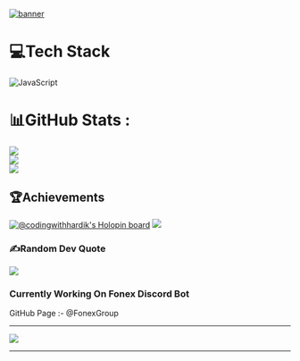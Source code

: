 [![banner](https://i.ibb.co/1zK5fK4/Appscriptbanner.png)](https://i.ibb.co/1zK5fK4/Appscriptbanner.png)
# 💻Tech Stack
![JavaScript](https://img.shields.io/badge/javascript-%23323330.svg?style=plastic&logo=javascript&logoColor=%23F7DF1E)
# 📊GitHub Stats :
![](https://github-readme-stats.vercel.app/api?username=CodingWithHardik&theme=radical&hide_border=false&include_all_commits=true&count_private=true)<br/>
![](https://github-readme-streak-stats.herokuapp.com/?user=CodingWithHardik&theme=radical&hide_border=false)<br/>
![](https://github-readme-stats.vercel.app/api/top-langs/?username=CodingWithHardik&theme=radical&hide_border=false&include_all_commits=true&count_private=false&layout=compact)

## 🏆Achievements
[![@codingwithhardik's Holopin board](https://holopin.io/api/user/board?user=codingwithhardik)](https://holopin.io/@codingwithhardik)
![](https://github-trophies.vercel.app/?username=CodingWithHardik&theme=gruvbox&no-frame=false&no-bg=false&margin-w=4)

### ✍️Random Dev Quote
![](https://quotes-github-readme.vercel.app/api?type=horizontal&theme=radical)

### Currently Working On Fonex Discord Bot
GitHub Page :- @FonexGroup

---
[![](https://visitcount.itsvg.in/api?id=CodingWithHardik&icon=0&color=0)](https://visitcount.itsvg.in)
___
